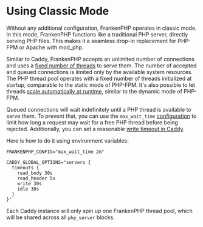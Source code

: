 # Using Classic Mode

Without any additional configuration, FrankenPHP operates in classic mode. In this mode, FrankenPHP functions like a traditional PHP server, directly serving PHP files. This makes it a seamless drop-in replacement for PHP-FPM or Apache with mod_php.

Similar to Caddy, FrankenPHP accepts an unlimited number of connections and uses a [fixed number of threads](config.md#caddyfile-config) to serve them. The number of accepted and queued connections is limited only by the available system resources.
The PHP thread pool operates with a fixed number of threads initialized at startup, comparable to the static mode of PHP-FPM. It's also possible to let threads [scale automatically at runtime](performance.md#max_threads), similar to the dynamic mode of PHP-FPM.

Queued connections will wait indefinitely until a PHP thread is available to serve them. To prevent that, you can use the `max_wait_time` [configuration](config.md#caddyfile-config) to limit how long a request may wait for a free PHP thread before being rejected.
Additionally, you can set a reasonable [write timeout in Caddy](https://caddyserver.com/docs/caddyfile/options#timeouts).

Here is how to do it using environment variables:

```
FRANKENPHP_CONFIG="max_wait_time 2m"

CADDY_GLOBAL_OPTIONS="servers {
  timeouts {
    read_body 30s
    read_header 5s
    write 30s
    idle 30s
  }
}"
```

Each Caddy instance will only spin up one FrankenPHP thread pool, which will be shared across all `php_server` blocks.
